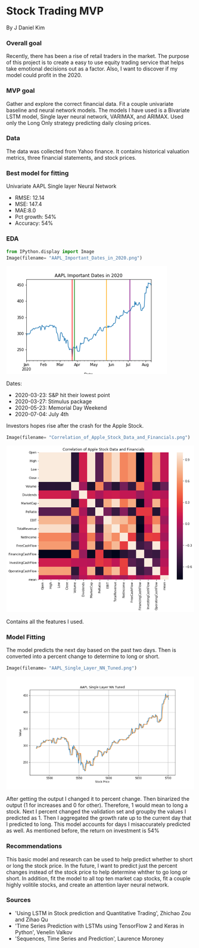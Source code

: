 
# Stock Trading MVP
By J Daniel Kim

### Overall goal
Recently, there has been a rise of retail traders in the market. The purpose of this project is to create a easy to use equity trading service that helps take emotional decisions out as a factor. Also, I want to discover if my model could profit in the 2020.
### MVP goal
Gather and explore the correct financial data. Fit a couple univariate baseline and neural network models. The models I have used is a Bivariate LSTM model, Single layer neural network, VARIMAX, and ARIMAX. Used only the Long Only strategy predicting daily closing prices.

### Data
The data was collected from Yahoo finance. It contains historical valuation metrics, three financial statements, and  stock prices.

### Best model for fitting
Univariate AAPL Single layer Neural Network
- RMSE: 12.14
- MSE: 147.4
- MAE:8.0
- Pct growth: 54%
- Accuracy: 54%

### EDA


```python
from IPython.display import Image
Image(filename= "AAPL_Important_Dates_in_2020.png")
```




![png](output_5_0.png)



Dates:
- 2020-03-23: S&P hit their lowest point
- 2020-03-27: Stimulus package
- 2020-05-23: Memorial Day Weekend
- 2020-07-04: July 4th


Investors hopes rise after the crash for the Apple Stock.


```python
Image(filename= "Correlation_of_Apple_Stock_Data_and_Financials.png")
```




![png](output_8_0.png)



Contains all the features I used. 

### Model Fitting
The model predicts the next day based on the past two days. Then is converted into a percent change to determine to long or short. 


```python
Image(filename= "AAPL_Single_Layer_NN_Tuned.png")
```




![png](output_11_0.png)



After getting the output I changed it to percent change. Then binarized the output (1 for increases and 0 for other). Therefore, 1 would mean to long a stock. Next I percent changed the validation set and groupby the values I predicted as 1. Then I aggregated the growth rate up to the current day that I predicted to long. This model accounts for days I misaccurately predicted as well. As mentioned before, the return on investment is 54%

### Recommendations
This basic model and research can be used to help predict whether to short or long the stock price. In the future, I want to predict just the percent changes instead of the stock price to help determine whther to go long or short. In addition, fit the model to all top ten market cap stocks, fit a couple highly volitile stocks, and create an attention layer neural network.

### Sources 
- 'Using LSTM in Stock prediction and Quantitative Trading', Zhichao Zou and Zihao Qu 
- 'Time Series Prediction with LSTMs using TensorFlow 2 and Keras in Python', Venelin Valkov
- 'Sequences, Time Series and Prediction', Laurence Moroney
